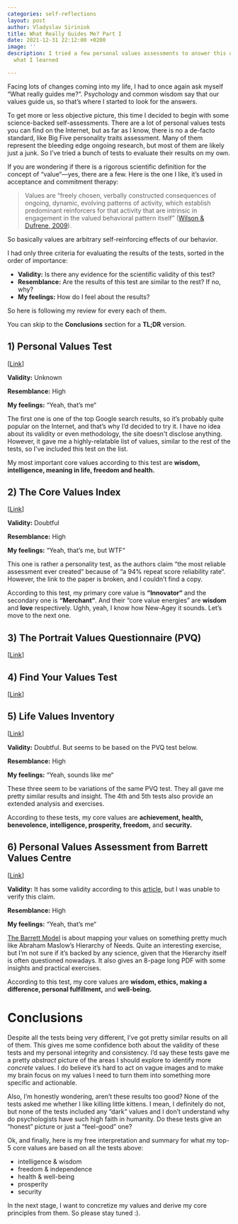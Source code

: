 ```yaml
---
categories: self-reflections
layout: post
author: Vladyslav Siriniok
title: What Really Guides Me? Part I
date: 2021-12-31 22:12:00 +0200
image: ''
description: I tried a few personal values assessments to answer this question, here's
  what I learned

---
```

Facing lots of changes coming into my life, I had to once again ask myself “What really guides me?“. Psychology and common wisdom say that our values guide us, so that’s where I started to look for the answers. 

To get more or less objective picture, this time I decided to begin with some science-backed self-assessments. There are a lot of personal values tests you can find on the Internet, but as far as I know, there is no a de-facto standard, like Big Five personality traits assessment. Many of them represent the bleeding edge ongoing research, but most of them are likely just a junk. So I’ve tried a bunch of tests to evaluate their results on my own.

If you are wondering if there is a rigorous scientific definition for the concept of “value“—yes, there are a few. Here is the one I like, it’s used in acceptance and commitment therapy:

> Values are “freely chosen, verbally constructed consequences of ongoing, dynamic, evolving patterns of activity, which establish predominant reinforcers for that activity that are intrinsic in engagement in the valued behavioral pattern itself” ([Wilson & Dufrene, 2009](https://www.ncbi.nlm.nih.gov/pmc/articles/PMC2686995/#bhan-32-01-06-Wilson1)).

So basically values are arbitrary self-reinforcing effects of our behavior. 

I had only three criteria for evaluating the results of the tests, sorted in the order of importance:

* **Validity:** Is there any evidence for the scientific validity of this test?
* **Resemblance:** Are the results of this test are similar to the rest? If no, why?
* **My feelings:** How do I feel about the results?

So here is following my review for every each of them.

You can skip to the **Conclusions** section for a **TL;DR** version.

## 1)  Personal Values Test

\[[Link](https://personalvalu.es/personal-values-test)\]

**Validity:** Unknown

**Resemblance:** High

**My feelings:** “Yeah, that’s me“

The first one is one of the top Google search results, so it’s probably quite popular on the Internet, and that’s why I’d decided to try it. I have no idea about its validity or even methodology, the site doesn't disclose anything. However, it gave me a highly-relatable list of values, similar to the rest of the tests, so I've included this test on the list.

My most important core values according to this test are **wisdom, intelligence, meaning in life, freedom and health.**

## 2) The Core Values Index

\[[Link](https://consciousendeavors.org/core-values-index)\]

**Validity:** Doubtful

**Resemblance:** High

**My feelings:** “Yeah, that’s me, but WTF“

This one is rather a personality test, as the authors claim “the most reliable assessment ever created“ because of “a 94% repeat score reliability rate“. However, the link to the paper is broken, and I couldn’t find a copy.

According to this test, my primary core value is **“Innovator“** and the secondary one is **“Merchant“**. And their “core value energies” are **wisdom** and **love** respectively. Ughh, yeah, I know how New-Agey it sounds. Let’s move to the next one.

## 3) The Portrait Values Questionnaire (PVQ)

\[[Link](https://www.idrlabs.com/human-values/test.php)\]

## 4) Find Your Values Test

\[[Link](http://findyourvalues.com/personality-test/)\]

## 5) Life Values Inventory

\[[Link](https://www.lifevaluesinventory.org/index.html)\]

**Validity:** Doubtful. But seems to be based on the PVQ test below.

**Resemblance:** High

**My feelings:** “Yeah, sounds like me“

These three seem to be variations of the same PVQ test. They all gave me pretty similar results and insight. The 4th and 5th tests also provide an extended analysis and exercises.

According to these tests, my core values are **achievement, health, benevolence, intelligence, prosperity, freedom,** and **security.**

## 6) Personal Values Assessment from Barrett Values Centre

\[[Link](https://www.valuescentre.com/tools-assessments/pva/)\]

**Validity:** It has some validity according to this [article](https://positivepsychology.com/values-questionnaire/), but I was unable to verify this claim.

**Resemblance:** High

**My feelings:** “Yeah, that’s me“

[The Barrett Model](https://www.valuescentre.com/barrett-model/) is about mapping your values on something pretty much like Abraham Maslow’s Hierarchy of Needs. Quite an interesting exercise, but I’m not sure if it’s backed by any science, given that the Hierarchy itself is often questioned nowadays. It also gives an 8-page long PDF with some insights and practical exercises.

According to this test, my core values are **wisdom, ethics, making a difference, personal fulfillment,** and **well-being.**

# **Conclusions**

Despite all the tests being very different, I’ve got pretty similar results on all of them. This gives me some confidence both about the validity of these tests and my personal integrity and consistency. I’d say these tests gave me a pretty _abstract_ picture of the areas I should explore to identify more _concrete_ values. I do believe it’s hard to act on vague images and to make my brain focus on my values I need to turn them into something more specific and actionable.

Also, I’m honestly wondering, aren’t these results too good? None of the tests asked me whether I like killing little kittens. I mean, I definitely do not, but none of the tests included any “dark“ values and I don’t understand why do psychologists have such high faith in humanity. Do these tests give an “honest” picture or just a “feel-good” one?

Ok, and finally, here is my free interpretation and summary for what my top-5 core values are based on all the tests above:

* intelligence & wisdom
* freedom & independence
* health & well-being
* prosperity
* security

In the next stage, I want to concretize my values and derive my core principles from them. So please stay tuned :).